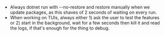- Always dotnet run with --no-restore and restore manually when we update packages, as this shaves of 2 seconds of waiting on every run.
- When working on TUIs, always either 1) ask the user to test the features or 2) start in the background, wait for a few seconds then kill it and read the logs, if that's enough for the thing to debug.